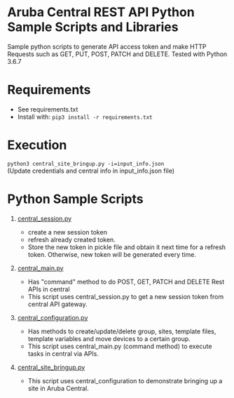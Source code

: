 # Aruba Central REST API Python Sample Scripts and Libraries
Sample python scripts to generate API access token and make HTTP Requests such as GET, PUT, POST, PATCH and DELETE.
Tested with Python 3.6.7

# Requirements

* See requirements.txt  
* Install with: `pip3 install -r requirements.txt`

# Execution

`python3 central_site_bringup.py -i=input_info.json`  
(Update credentials and central info in input_info.json file)

# Python Sample Scripts

1. [central_session.py](/rest-api-python-scripts/central_session.py) 
	- create a new session token 
	- refresh already created token.
	- Store the new token in pickle file and obtain it next time for a refresh token. Otherwise, new token will be generated every time.

2. [central_main.py](/rest-api-python-scripts/central_main.py)
	- Has "command" method to do POST, GET, PATCH and DELETE Rest APIs in central
	- This script uses central_session.py to get a new session token from central API gateway.

3. [central_configuration.py](/rest-api-python-scripts/central_configuration.py)
	- Has methods to create/update/delete group, sites, template files, template variables and move devices to a certain group.
	- This script uses central_main.py (command method) to execute tasks in central via APIs.

4. [central_site_bringup.py](/rest-api-python-scripts/central_site_bringup.py)
	- This script uses central_configuration to demonstrate bringing up a site in Aruba Central. 
